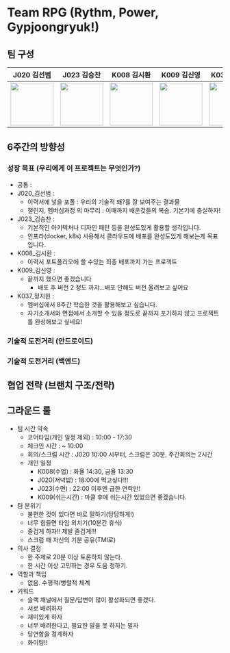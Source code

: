# Team RPG (Rythm, Power, Gypjoongryuk!)

## 팀 구성
<div align="center">

|J020 김선범|J023 김승찬|K008 김시환|K009 김신영|K037 정지원|
|:--:|:--:|:--:|:--:|:--:|
|<a href="https://github.com/k33ps/"> <img src="https://avatars.githubusercontent.com/u/11827454?v=4" width="100px" height="100px"> </a>|<a href="https://github.com/sschan99"> <img src="https://avatars.githubusercontent.com/u/42964952?v=4" width="100px" height="100px"> </a>|<a href="https://github.com/van1164"> <img src="https://avatars.githubusercontent.com/u/52437971?v=4" width="100px" height="100px"> </a>|<a href="https://github.com/tlsdud135"> <img src="https://avatars.githubusercontent.com/u/62438036?v=4" width="100px" height="100px"> </a>|<a href="https://github.com/littlesam95"> <img src="https://avatars.githubusercontent.com/u/55424662?v=4" width="100px" height="100px"> </a>|

</div>

## **6주간의 방향성**

### 성장 목표 (우리에게 이 프로젝트는 무엇인가?)

- 공통 :
- J020_김선범 :
  - 이력서에 넣을 포폴 : 우리의 기술적 왜?를 잘 보여주는 결과물
  - 챌린지, 멤버십과정 의 마무리 : 이때까지 배운것들의 복습. 기본기에 충실하자!
- J023_김승찬 :
  - 기본적인 아키텍처나 디자인 패턴 등을 완성도있게 활용할 생각입니다.
  - 인프라(docker, k8s) 사용해서 클라우드에 배포를 완성도있게 해보는게 목표입니다.
- K008_김시환 :
  - 이력서 포트폴리오에 쓸 수있는 최종 배포까지 가는 프로젝트
- K009_김신영 :
  - 끝까지 했으면 좋겠습니다
    - 배포 후 버전 2 정도 까지…배포 안해도 버전 올려보고 싶어요
- K037_정지원 :
  - 멤버십에서 8주간 학습한 것을 활용해보고 싶습니다.
  - 자기소개서와 면접에서 소개할 수 있을 정도로 끝까지 포기하지 않고 프로젝트를 완성해보고 싶네요!

### 기술적 도전거리 (안드로이드)

### 기술적 도전거리 (백엔드)

## 협업 전략 (브랜치 구조/전략)

## 그라운드 룰

- 팀 시간 약속
  - 코어타임(개인 일정 제외) : 10:00 - 17:30
  - 체크인 시간 : ~ 10:00
  - 회의/스크럼 시간 : J020 10:00 시부터, 스크럼은 30분, 주간회의는 2시간
  - 개인 일정
    - K008(수업) : 화욜 14:30, 금욜 13:30
    - J020(저녁밥) : 18:00에 먹고싶다!!!
    - J023(수면) : 22:00 이후엔 급한 연락만!
    - K009(쉬는시간) : 마클 후에 쉬는시간 있었으면 좋겠습니다.
- 팀 분위기
  - 불편한 것이 있다면 바로 말하기(당당하게!)
  - 너무 힘들면 타임 외치기(10분간 휴식)
  - 즐겁게 하자!! 제발 즐겁게!!!
  - 스크럼 때 자신의 기분 공유(TMI로)
- 의사 결정
  - 한 주제로 20분 이상 토론하지 않는다.
  - 한 시간 이상 고민하는 경우 도움 청하기.
- 역할과 책임
  - 없음. 수평적/병렬적 체계
- 키워드
  - 슬랙 채널에서 질문/답변이 많이 활성화되면 좋겠다.
  - 서로 배려하자
  - 재미있게 하자
  - 너무 배려한다고, 필요한 말을 못 하지는 말자
  - 당연함을 경계하자
  - 화이팅!!



